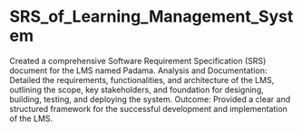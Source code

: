 # SRS_of_Learning_Management_System
Created a comprehensive Software Requirement Specification (SRS) document for the LMS named Padama.
Analysis and Documentation: Detailed the requirements, functionalities, and architecture of the LMS, outlining the scope, key stakeholders, and foundation for designing, building, testing, and deploying the system.
Outcome: Provided a clear and structured framework for the successful development and implementation of the LMS.
